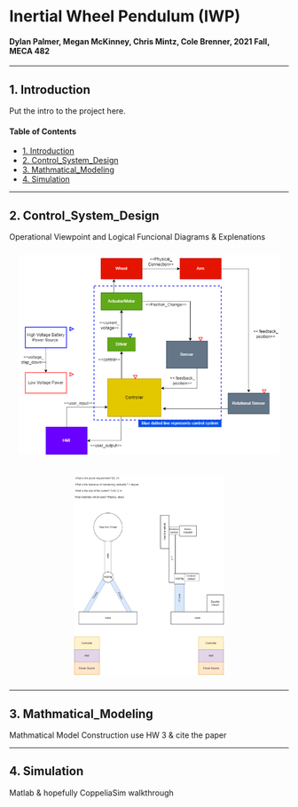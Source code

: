# Inertial Wheel Pendulum (IWP)
#### Dylan Palmer, Megan McKinney, Chris Mintz, Cole Brenner, 2021 Fall, MECA 482
-----------------------------------------------------------------------------------------
## 1. Introduction

Put the intro to the project here.

#### Table of Contents
- [1. Introduction](#1-Introduction)
- [2. Control_System_Design](#2-Control_System_Design)
- [3. Mathmatical_Modeling](#3-Mathmatical_Modeling)
- [4. Simulation](#4-Simulation)
-----------------------------------------------------------------------------------------
## 2. Control_System_Design

Operational Viewpoint and Logical Funcional Diagrams & Explenations
<p align = "center">
  <img src = "Mech_482_Diagrams-Logical Functional Diagram.drawio.png" height = "360px" style="margin:10px 10px">
</p>

<p align = "center">
  <img src = "Mech_482_Diagrams-Operational Viewpoint Diagram.drawio.png" height = "360px" style="margin:10px 10px">
</p>

-----------------------------------------------------------------------------------------
## 3. Mathmatical_Modeling

Mathmatical Model Construction
  use HW 3 & cite the paper

-----------------------------------------------------------------------------------------
## 4. Simulation

Matlab & hopefully CoppeliaSim walkthrough

